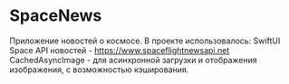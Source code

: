 # SpaceNews
 Приложение новостей о космосе.
   В проекте использовалось:
   SwiftUI
   Space API новостей - https://www.spaceflightnewsapi.net
   CachedAsyncImage - для асинхронной загрузки и отображения изображения, с возможностью кэширования.
 
